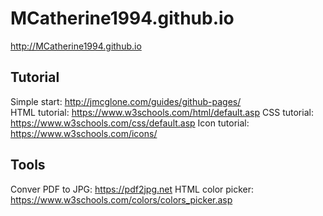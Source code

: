 # MCatherine1994.github.io  

http://MCatherine1994.github.io 

## **Tutorial**  
Simple start: http://jmcglone.com/guides/github-pages/  
HTML tutorial: https://www.w3schools.com/html/default.asp
CSS tutorial: https://www.w3schools.com/css/default.asp
Icon tutorial: https://www.w3schools.com/icons/

## **Tools**
Conver PDF to JPG: https://pdf2jpg.net
HTML color picker: https://www.w3schools.com/colors/colors_picker.asp

